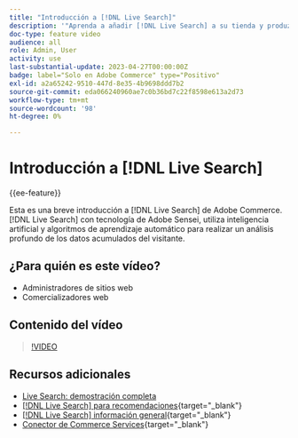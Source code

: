 ```yaml
---
title: "Introducción a [!DNL Live Search]"
description: '"Aprenda a añadir [!DNL Live Search] a su tienda y produzca experiencias de compra altamente atractivas, relevantes y personalizadas".'
doc-type: feature video
audience: all
role: Admin, User
activity: use
last-substantial-update: 2023-04-27T00:00:00Z
badge: label="Solo en Adobe Commerce" type="Positivo"
exl-id: a2a65242-9510-447d-8e35-4b9698ddd7b2
source-git-commit: eda066240960ae7c0b36bd7c22f8598e613a2d73
workflow-type: tm+mt
source-wordcount: '98'
ht-degree: 0%

---
```


# Introducción a [!DNL Live Search]

{{ee-feature}}

Esta es una breve introducción a [!DNL Live Search] de Adobe Commerce. [!DNL Live Search] con tecnología de Adobe Sensei, utiliza inteligencia artificial y algoritmos de aprendizaje automático para realizar un análisis profundo de los datos acumulados del visitante.

## ¿Para quién es este vídeo?

- Administradores de sitios web
- Comercializadores web

## Contenido del vídeo

>[!VIDEO](https://video.tv.adobe.com/v/3418797?learn=on)


## Recursos adicionales

- [Live Search: demostración completa](./live-search-full-demonstration.md)
- [[!DNL Live Search] para recomendaciones](https://experienceleague.adobe.com/docs/commerce-learn/tutorials/marketing/live-search-recommendations.html){target="_blank"}
- [[!DNL Live Search] información general](https://experienceleague.adobe.com/docs/commerce-merchant-services/live-search/overview.html){target="_blank"}
- [Conector de Commerce Services](https://experienceleague.adobe.com/docs/commerce-merchant-services/user-guides/integration-services/saas.html){target="_blank"}
